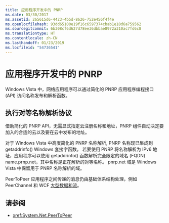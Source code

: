 ```yaml
---
title: 应用程序开发中的 PNRP
ms.date: 03/30/2017
ms.assetid: 265615d6-4423-4b5d-8626-752e456f4f4e
ms.openlocfilehash: 93dd65100e19f16c6597374cbab1e10d6a759562
ms.sourcegitcommit: 6b308cf6d627d78ee36dbbae8972a310ac7fd6c8
ms.translationtype: HT
ms.contentlocale: zh-CN
ms.lasthandoff: 01/23/2019
ms.locfileid: "54736541"
---
```

# <a name="pnrp-in-application-development"></a>应用程序开发中的 PNRP
Windows Vista 中，网络应用程序可以通过简化的 PNRP 应用程序编程接口 (API) 访问名称发布和解析函数。  
  
## <a name="implementing-the-peer-name-resolution-protocol"></a>执行对等名称解析协议  
 借助简化的 PNRP API，无需显式指定云注册名称和地址，PNRP 组件自动决定要加入的合适的云以及要在云中发布的地址。  
  
 对于 Windows Vista 中高度简化的 PNRP 名称解析, PNRP 名称现已集成到 getaddrinfo() Windows 套接字函数。 若要使用 PNRP 将名称解析为 IPv6 地址，应用程序可以使用 getaddrinfo() 函数解析完全限定的域名 (FQDN) name.prnp.net，其中名称是正在解析的对等名称。 pnrp.net 域是 Windows Vista 中保留用于 PNRP 名称解析的域。  
  
 PeerToPeer 应用程序之间传递的消息仍由基础体系结构处理，例如 PeerChannel 和 WCF [大型数据和流](https://go.microsoft.com/fwlink/?LinkID=179652)。  
  
## <a name="see-also"></a>请参阅
- <xref:System.Net.PeerToPeer>

